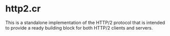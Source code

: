 # http2.cr
This is a standalone implementation of the HTTP/2 protocol that is intended to provide a ready building block for both HTTP/2 clients and servers.
